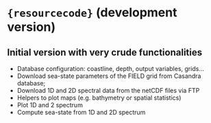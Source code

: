 # `{resourcecode}` (development version)

## Initial version with very crude functionalities

- Database configuration: coastline, depth, output variables, grids...
- Download sea-state parameters of the FIELD grid from Casandra database;
- Download 1D and 2D spectral data from the netCDF files via FTP
- Helpers to plot maps (e.g. bathymetry or spatial statistics)
- Plot 1D and 2 spectrum
- Compute sea-state from 1D and 2D spectrum
